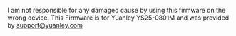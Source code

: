 I am not responsible for any damaged cause by using this firmware on the wrong device. This Firmware is for Yuanley YS25-0801M and was provided by support@yuanley.com
